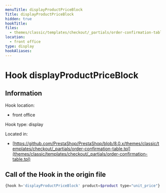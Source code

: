 ```yaml
---
menuTitle: displayProductPriceBlock
Title: displayProductPriceBlock
hidden: true
hookTitle: 
files:
  - themes/classic/templates/checkout/_partials/order-confirmation-table.tpl
location:
  - front office
type: display
hookAliases:
---
```


# Hook displayProductPriceBlock

## Information

Hook location:
  - front office

Hook type: display

Located in: 
  - [https://github.com/PrestaShop/PrestaShop/blob/8.0.x/themes/classic/templates/checkout/_partials/order-confirmation-table.tpl](themes/classic/templates/checkout/_partials/order-confirmation-table.tpl)

## Call of the Hook in the origin file

```php
{hook h='displayProductPriceBlock' product=$product type="unit_price"}
```